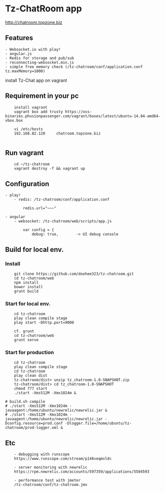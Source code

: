 # Tz-ChatRoom app

http://chatroom.topzone.biz

## Features
	- Websocket.io with play!
	- angular.js
	- Redis for storage and pub/sub
	- reconnecting-websocket.min.js
	- simple free memory check (/tz-chatroom/conf/application.conf tz.maxMemory=1000)

install Tz-Chat app on vagrant

## Requirement in your pc
```	
	install vagrant
	vagrant box add trusty https://oss-binaries.phusionpassenger.com/vagrant/boxes/latest/ubuntu-14.04-amd64-vbox.box
	
	vi /etc/hosts
	192.168.82.120     chatroom.topzone.biz
	
```

## Run vagrant
```
	cd ~/tz-chatroom
	vagrant destroy -f && vagrant up
```

## Configuration
	- play!
		- redis: /tz-chatroom/conf/application.conf
		 
			redis.url="~~~"
		
	- angular
		- websocket: /tz-chatroom/web/scripts/app.js
		 
			var config = {
				debug: true,		-> UI debug console

## Build for local env.
### Install
```
	git clone https://github.com/doohee323/tz-chatroom.git
	cd tz-chatroom/web
	npm install
	bower install
	grunt build
```
### Start for local env.
```
	cd tz-chatroom
	play clean compile stage
	play start -Dhttp.port=9000
	
	cf. grunt
	cd tz-chatroom/web
	grunt serve
```

### Start for production 
```
	cd tz-chatroom
	play clean compile stage
	cd tz-chatroom
	play clean dist
	tz-chatroom/dist> unzip tz_chatroom-1.0-SNAPSHOT.zip
	tz-chatroom/dist> cd tz_chatroom-1.0-SNAPSHOT
	chmod 777 start
	./start -Xms512M -Xmx1024m &
	
# build.sh compile
# ./start -Xms512M -Xmx1024m -javaagent:/home/ubuntu/newrelic/newrelic.jar &
# ./start -Xms512M -Xmx1024m -javaagent:/home/ubuntu/newrelic/newrelic.jar -Dconfig.resource=prod.conf -Dlogger.file=/home/ubuntu/tz-chatroom/prod-logger.xml & 
```

## Etc
```
	- debugging with runscope
	https://www.runscope.com/stream/p146veqmxldc

	- server monitoring with newrelic
	https://rpm.newrelic.com/accounts/597359/applications/5584593
	
	- performance test with jmeter
	/tz-chatroom/conf/tz-chatroom.jmx
```

	
	
	

